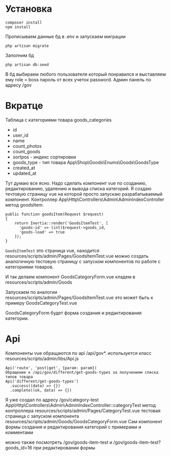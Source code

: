 # Установка
```
composer install
npm install
```
Прописываем данные бд в .env и запускаем миграции

```
php artisan migrate
```

Заполним бд
```
php artisan db:seed
```

В бд выбираем любого пользователя который понравился и выставляем ему role = boss пароль от всех учеток password. Админ панель по адресу /gov

# Вкратце
Таблица с категориями товара goods_categories 
- id
- user_id
- name
- count_photos
- count_goods
- sortpos - индекс сортировки
- goods_type - тип товара App\Shop\Goods\Enums\Goods\GoodsType
- created_at
- updated_at

Тут думаю все ясно. Надо сделать компонент vue по созданию, редактированию, удалению и вывода списка категорий. Я создаю течтовую страницу vue на которой просто запускаю разрабатываемый компонент. Контроллер App\Http\Controllers\Admin\AdminIndexController метод goodsItem.

```
public function goodsItem(Request $request)
{
    return Inertia::render('GoodsItemTest', [
      'goods-id' => (int)$request->goods_id,
      'goods-load' => true
    ]);
}
```
`GoodsItemTest` это страница vue, находится resources/scripts/admin/Pages/GoodsItemTest.vue можно создать аналогичную тестовую страницу с запуском компонентов по работе с категориями товаров.

И так делаем компонент GoodsCategoryForm.vue кладем в resources/scripts/admin/Goods

Запускаем по аналогии resources/scripts/admin/Pages/GoodsItemTest.vue это может быть к примеру GoodsCategoryTest.vue

GoodsCategoryForm будет форма создания и редактирования категории.

# Api
Компоненты vue обращаются по api /api/gov*. используется класс resources/scripts/admin/libs/Api.js

```
Api('route', 'post|get', {param: param})
Обращение к /api/gov/different/get-goods-types за получением списка типов товара
Api('different/get-goods-types')
  .success((data) => {})
  .complete((ok, data) => {})
```

Я уже создал по адресу /gov/category-test
App\Http\Controllers\Admin\AdminIndexController::categoryTest метод контроллера
resources/scripts/admin/Pages/CategoryTest.vue тестовая страница с запуском компонента
resources/scripts/admin/Goods/GoodsCategoryForm.vue Сам компонент формы создания и редактирования категорий
с примерами и комментами
 
можно также посмотреть /gov/goods-item-test и /gov/goods-item-test?goods_id=16 при редактировании формы